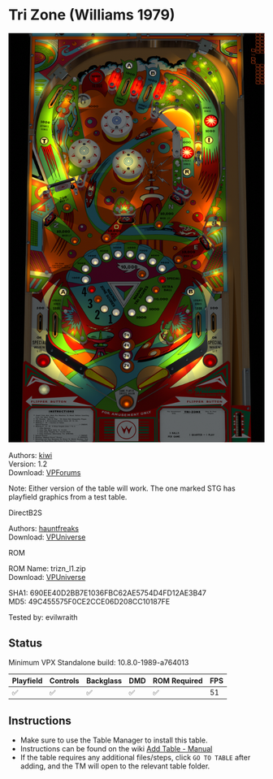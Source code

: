 # Tri Zone (Williams 1979)

![Table Preview](../../images/vpx-trizone.png)

Authors: [kiwi](https://www.vpforums.org/index.php?showuser=30913)  
Version: 1.2  
Download: [VPForums](https://www.vpforums.org/index.php?app=downloads&showfile=12758)  

Note: Either version of the table will work. The one marked STG has playfield graphics from a test table.

DirectB2S

Authors: [hauntfreaks](https://vpuniverse.com/profile/5216-hauntfreaks/)  
Download: [VPUniverse](https://vpuniverse.com/files/file/21425-tri-zone-williams-1979-b2s/)

ROM

ROM Name: trizn_l1.zip  
Download: [VPUniverse](https://vpuniverse.com/files/file/1387-trizn_l1zip/)

SHA1: 690EE40D2BB7E1036FBC62AE5754D4FD12AE3B47  
MD5:  49C455575F0CE2CCE06D208CC10187FE

Tested by: evilwraith

## Status 

Minimum VPX Standalone build: 10.8.0-1989-a764013

| Playfield | Controls | Backglass | DMD | ROM Required | FPS | 
|-----------|----------|-----------|-----|--------------|-----|
| :white_check_mark: | :white_check_mark: | :white_check_mark: | :white_check_mark: | :white_check_mark: | 51 |

## Instructions

- Make sure to use the Table Manager to install this table.
- Instructions can be found on the wiki [Add Table - Manual](https://github.com/LegendsUnchained/vpx-standalone-alp4k/wiki/%5B04%5D-%F0%9F%A7%A1-TM-%E2%80%90-Other-Features#add-table---manual)
- If the table requires any additional files/steps, click `GO TO TABLE` after adding, and the TM will open to the relevant table folder.

